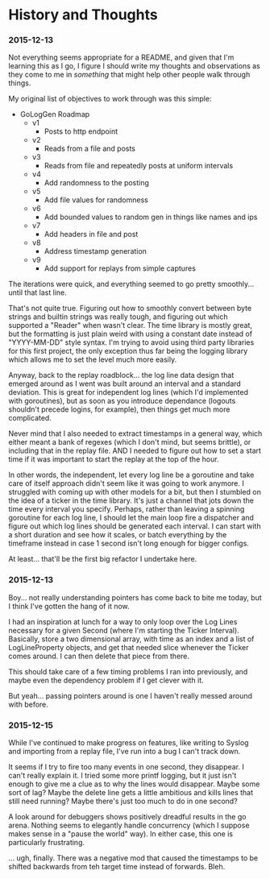 # History and Thoughts

### 2015-12-13

Not everything seems appropriate for a README, and given that I'm learning this as I go, I figure I should write my thoughts and observations as they come to me in _something_ that might help other people walk through things.

My original list of objectives to work through was this simple:
* GoLogGen Roadmap
  * v1
    * Posts to http endpoint
  * v2
    * Reads from a file and posts
  * v3
    * Reads from file and repeatedly posts at uniform intervals
  * v4
    * Add randomness to the posting
  * v5
    * Add file values for randomness
  * v6
    * Add bounded values to random gen in things like names and ips
  * v7
    * Add headers in file and post
  * v8
    * Address timestamp generation
  * v9
    * Add support for replays from simple captures

The iterations were quick, and everything seemed to go pretty smoothly... until that last line.

That's not quite true. Figuring out how to smoothly convert between byte strings and builtin strings was really tough, and figuring out which supported a "Reader" when wasn't clear. The time library is mostly great, but the formatting is just plain weird with using a constant date instead of "YYYY-MM-DD" style syntax. I'm trying to avoid using third party libraries for this first project, the only exception thus far being the logging library which allows me to set the level much more easily.

Anyway, back to the replay roadblock... the log line data design that emerged around as I went was built around an interval and a standard deviation. This is great for independent log lines (which I'd implemented with goroutines), but as soon as you introduce dependance (logouts shouldn't precede logins, for example), then things get much more complicated.

Never mind that I also needed to extract timestamps in a general way, which either meant a bank of regexes (which I don't mind, but seems brittle), or including that in the replay file. AND I needed to figure out how to set a start time if it was important to start the replay at the top of the hour.

In other words, the independent, let every log line be a goroutine and take care of itself approach didn't seem like it was going to work anymore. I struggled with coming up with other models for a bit, but then I stumbled on the idea of a ticker in the time library. It's just a channel that jots down the time every interval you specify. Perhaps, rather than leaving a spinning goroutine for each log line, I should let the main loop fire a dispatcher and figure out which log lines should be generated each interval. I can start with a short duration and see how it scales, or batch everything by the timeframe instead in case 1 second isn't long enough for bigger configs.

At least... that'll be the first big refactor I undertake here.

### 2015-12-13

Boy... not really understanding pointers has come back to bite me today, but I think I've gotten the hang of it now.

I had an inspiration at lunch for a way to only loop over the Log Lines necessary for a given Second (where I'm starting the Ticker Interval). Basically, store a two dimensional array, with time as an index and a list of LogLineProperty objects, and get that needed slice whenever the Ticker comes around. I can then delete that piece from there.

This should take care of a few timing problems I ran into previously, and maybe even the dependency problem if I get clever with it.

But yeah... passing pointers around is one I haven't really messed around with before.

### 2015-12-15

While I've continued to make progress on features, like writing to Syslog and importing from a replay file, I've run into a bug I can't track down.

It seems if I try to fire too many events in one second, they disappear. I can't really explain it. I tried some more printf logging, but it just isn't enough to give me a clue as to why the lines would disappear. Maybe some sort of lag? Maybe the delete line gets a little ambitious and kills lines that still need running? Maybe there's just too much to do in one second?

A look around for debuggers shows positively dreadful results in the go arena. Nothing seems to elegantly handle concurrency (which I suppose makes sense in a "pause the world" way). In either case, this one is particularly frustrating.

... ugh, finally. There was a negative mod that caused the timestamps to be shifted backwards from teh target time instead of forwards. Bleh.
